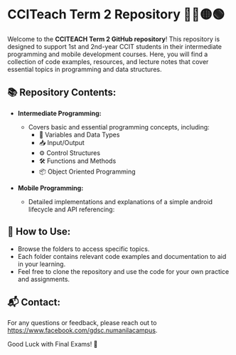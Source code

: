 # CCITeach Term 2 Repository 🔵🔴🟡🟢

Welcome to the **CCITEACH Term 2 GitHub repository**! This repository is designed to support 1st and 2nd-year CCIT students in their intermediate programming and mobile development courses. Here, you will find a collection of code examples, resources, and lecture notes that cover essential topics in programming and data structures.

## 📚 Repository Contents:
- **Intermediate Programming:**
  - Covers basic and essential programming concepts, including:
    - 🔢 Variables and Data Types
    - 📥 Input/Output
    - ⚙️ Control Structures
    - 🛠️ Functions and Methods
    - 📦 Object Oriented Programming
  
- **Mobile Programming:**
  - Detailed implementations and explanations of a simple android lifecycle and API referencing:
  
## 🚀 How to Use:
- Browse the folders to access specific topics.
- Each folder contains relevant code examples and documentation to aid in your learning.
- Feel free to clone the repository and use the code for your own practice and assignments.

## 📬 Contact:
For any questions or feedback, please reach out to https://www.facebook.com/gdsc.numanilacampus.

Good Luck with Final Exams! 🎉
